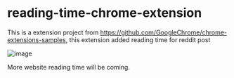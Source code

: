 # reading-time-chrome-extension
This is a extension project from https://github.com/GoogleChrome/chrome-extensions-samples, this extension added reading time for reddit post

![image](https://github.com/cjzhi98/reading-time-chrome-extension/assets/57288552/f3043671-7e60-452f-aa33-33eaafa597e3)

More website reading time will be coming.
